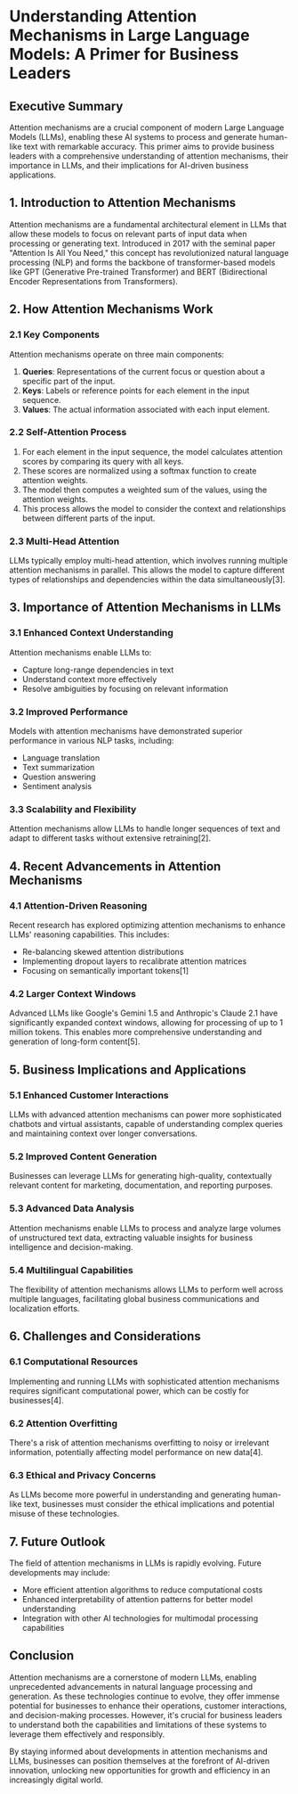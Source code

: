 # Understanding Attention Mechanisms in Large Language Models: A Primer for Business Leaders

## Executive Summary

Attention mechanisms are a crucial component of modern Large Language Models (LLMs), enabling these AI systems to process and generate human-like text with remarkable accuracy. This primer aims to provide business leaders with a comprehensive understanding of attention mechanisms, their importance in LLMs, and their implications for AI-driven business applications.

## 1. Introduction to Attention Mechanisms

Attention mechanisms are a fundamental architectural element in LLMs that allow these models to focus on relevant parts of input data when processing or generating text. Introduced in 2017 with the seminal paper "Attention Is All You Need," this concept has revolutionized natural language processing (NLP) and forms the backbone of transformer-based models like GPT (Generative Pre-trained Transformer) and BERT (Bidirectional Encoder Representations from Transformers).

## 2. How Attention Mechanisms Work

### 2.1 Key Components

Attention mechanisms operate on three main components:

1. **Queries**: Representations of the current focus or question about a specific part of the input.
2. **Keys**: Labels or reference points for each element in the input sequence.
3. **Values**: The actual information associated with each input element.

### 2.2 Self-Attention Process

1. For each element in the input sequence, the model calculates attention scores by comparing its query with all keys.
2. These scores are normalized using a softmax function to create attention weights.
3. The model then computes a weighted sum of the values, using the attention weights.
4. This process allows the model to consider the context and relationships between different parts of the input.

### 2.3 Multi-Head Attention

LLMs typically employ multi-head attention, which involves running multiple attention mechanisms in parallel. This allows the model to capture different types of relationships and dependencies within the data simultaneously\[3].

## 3. Importance of Attention Mechanisms in LLMs

### 3.1 Enhanced Context Understanding

Attention mechanisms enable LLMs to:

- Capture long-range dependencies in text
- Understand context more effectively
- Resolve ambiguities by focusing on relevant information

### 3.2 Improved Performance

Models with attention mechanisms have demonstrated superior performance in various NLP tasks, including:

- Language translation
- Text summarization
- Question answering
- Sentiment analysis

### 3.3 Scalability and Flexibility

Attention mechanisms allow LLMs to handle longer sequences of text and adapt to different tasks without extensive retraining\[2].

## 4. Recent Advancements in Attention Mechanisms

### 4.1 Attention-Driven Reasoning

Recent research has explored optimizing attention mechanisms to enhance LLMs' reasoning capabilities. This includes:

- Re-balancing skewed attention distributions
- Implementing dropout layers to recalibrate attention matrices
- Focusing on semantically important tokens\[1]

### 4.2 Larger Context Windows

Advanced LLMs like Google's Gemini 1.5 and Anthropic's Claude 2.1 have significantly expanded context windows, allowing for processing of up to 1 million tokens. This enables more comprehensive understanding and generation of long-form content\[5].

## 5. Business Implications and Applications

### 5.1 Enhanced Customer Interactions

LLMs with advanced attention mechanisms can power more sophisticated chatbots and virtual assistants, capable of understanding complex queries and maintaining context over longer conversations.

### 5.2 Improved Content Generation

Businesses can leverage LLMs for generating high-quality, contextually relevant content for marketing, documentation, and reporting purposes.

### 5.3 Advanced Data Analysis

Attention mechanisms enable LLMs to process and analyze large volumes of unstructured text data, extracting valuable insights for business intelligence and decision-making.

### 5.4 Multilingual Capabilities

The flexibility of attention mechanisms allows LLMs to perform well across multiple languages, facilitating global business communications and localization efforts.

## 6. Challenges and Considerations

### 6.1 Computational Resources

Implementing and running LLMs with sophisticated attention mechanisms requires significant computational power, which can be costly for businesses\[4].

### 6.2 Attention Overfitting

There's a risk of attention mechanisms overfitting to noisy or irrelevant information, potentially affecting model performance on new data\[4].

### 6.3 Ethical and Privacy Concerns

As LLMs become more powerful in understanding and generating human-like text, businesses must consider the ethical implications and potential misuse of these technologies.

## 7. Future Outlook

The field of attention mechanisms in LLMs is rapidly evolving. Future developments may include:

- More efficient attention algorithms to reduce computational costs
- Enhanced interpretability of attention patterns for better model understanding
- Integration with other AI technologies for multimodal processing capabilities

## Conclusion

Attention mechanisms are a cornerstone of modern LLMs, enabling unprecedented advancements in natural language processing and generation. As these technologies continue to evolve, they offer immense potential for businesses to enhance their operations, customer interactions, and decision-making processes. However, it's crucial for business leaders to understand both the capabilities and limitations of these systems to leverage them effectively and responsibly.

By staying informed about developments in attention mechanisms and LLMs, businesses can position themselves at the forefront of AI-driven innovation, unlocking new opportunities for growth and efficiency in an increasingly digital world.





